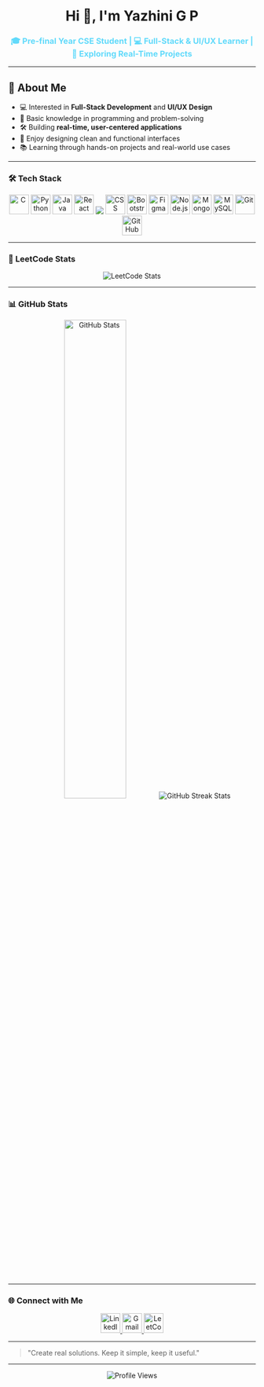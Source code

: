 <h1 align="center">Hi 👋, I'm Yazhini G P</h1>
<h3 align="center" style="color:#61dafb;">🎓 Pre-final Year CSE Student | 💻 Full-Stack & UI/UX Learner | 🔧 Exploring Real-Time Projects</h3>

---

## 🚀 About Me

- 💻 Interested in **Full-Stack Development** and **UI/UX Design**
- 🧠 Basic knowledge in programming and problem-solving
- 🛠️ Building **real-time, user-centered applications**
- 🎨 Enjoy designing clean and functional interfaces
- 📚 Learning through hands-on projects and real-world use cases

---

### 🛠️ Tech Stack

<p align="center">
  <img src="https://img.shields.io/badge/C-00599C?logo=c&logoColor=white&style=for-the-badge" alt="C" height="40" />
  <img src="https://img.shields.io/badge/Python-3776AB?logo=python&logoColor=white&style=for-the-badge" alt="Python" height="40" />
  <img src="https://img.shields.io/badge/Java-007396?logo=java&logoColor=white&style=for-the-badge" alt="Java" height="40" />
  <img src="https://img.shields.io/badge/React-20232A?logo=react&logoColor=61DAFB&style=for-the-badge" alt="React" height="40" />
  <img src="https://img.shields.io/badge/HTML5-E34F26?logo=html5&logoColor=white&style=for-the-badge" />
  <img src="https://img.shields.io/badge/CSS-1572B6?logo=css3&logoColor=white&style=for-the-badge" alt="CSS" height="40" />
  <img src="https://img.shields.io/badge/Bootstrap-7952B3?logo=bootstrap&logoColor=white&style=for-the-badge" alt="Bootstrap" height="40" />
  <img src="https://img.shields.io/badge/Figma-F24E1E?logo=figma&logoColor=white&style=for-the-badge" alt="Figma" height="40" />
  <img src="https://img.shields.io/badge/Node.js-339933?logo=node.js&logoColor=white&style=for-the-badge" alt="Node.js" height="40" />
  <img src="https://img.shields.io/badge/MongoDB-4EA94B?logo=mongodb&logoColor=white&style=for-the-badge" alt="MongoDB" height="40" />
  <img src="https://img.shields.io/badge/MySQL-4479A1?logo=mysql&logoColor=white&style=for-the-badge" alt="MySQL" height="40" />
  <img src="https://img.shields.io/badge/Git-F05032?logo=git&logoColor=white&style=for-the-badge" alt="Git" height="40" />
  <img src="https://img.shields.io/badge/GitHub-181717?logo=github&logoColor=white&style=for-the-badge" alt="GitHub" height="40" />
</p>

---

### 🧩 LeetCode Stats

<p align="center">
  <img src="https://leetcard.jacoblin.cool/Yazhini_G_P?theme=dark&font=Baloo%20Bhaijaan%202" alt="LeetCode Stats" />
</p>

---

### 📊 GitHub Stats

<p align="center">
  <img src="https://github-readme-stats.vercel.app/api?username=yazhini-gp&show_icons=true&theme=radical" alt="GitHub Stats" width="50%" />
  <img src="https://github-readme-streak-stats.herokuapp.com/?user=yazhini-gp&theme=dark" alt="GitHub Streak Stats" />
</p>

---

### 🌐 Connect with Me

<p align="center">
  <a href="https://linkedin.com/in/yazhinigp" target="_blank">
    <img src="https://img.shields.io/badge/LinkedIn-0A66C2?logo=linkedin&logoColor=white&style=for-the-badge" alt="LinkedIn" height="40" />
  </a>
  <a href="mailto:yazhinigp2006@gmail.com">
    <img src="https://img.shields.io/badge/Gmail-D14836?logo=gmail&logoColor=white&style=for-the-badge" alt="Gmail" height="40" />
  </a>
  <a href="https://leetcode.com/u/Yazhini_G_P/" target="_blank">
    <img src="https://img.shields.io/badge/LeetCode-FFA116?logo=leetcode&logoColor=white&style=for-the-badge" alt="LeetCode" height="40" />
  </a>
</p>

---

> "Create real solutions. Keep it simple, keep it useful."

---

<p align="center">
  <img src="https://komarev.com/ghpvc/?username=yazhini-gp&label=Profile%20Views&color=0e75b6&style=flat" alt="Profile Views" />
</p>

